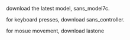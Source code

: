 download the latest model, sans_model7c.

for keyboard presses, download sans_controller.

for mosue movement, download lastone
